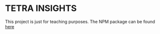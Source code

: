 # TETRA INSIGHTS

This project is just for teaching purposes. The NPM package can be found [here](https://www.npmjs.com/package/tetra-ui-lib)

